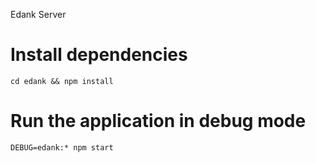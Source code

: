 Edank Server

# Install dependencies

`cd edank && npm install`

# Run the application in debug mode

`DEBUG=edank:* npm start`

